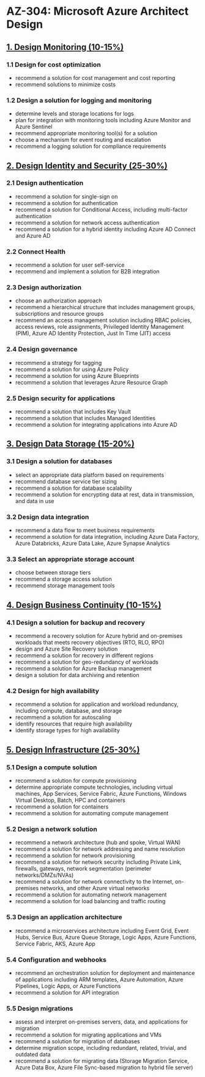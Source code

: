 # AZ-304: Microsoft Azure Architect Design
## [1. Design Monitoring (10-15%)](1_Design-Monitoring.md)
### 1.1 Design for cost optimization
- recommend a solution for cost management and cost reporting
- recommend solutions to minimize costs

### 1.2 Design a solution for logging and monitoring
- determine levels and storage locations for logs
- plan for integration with monitoring tools including Azure Monitor and Azure Sentinel
- recommend appropriate monitoring tool(s) for a solution
- choose a mechanism for event routing and escalation
- recommend a logging solution for compliance requirements

## [2. Design Identity and Security (25-30%)](2_Design-Identity-and-Security.md)
### 2.1 Design authentication
- recommend a solution for single-sign on
- recommend a solution for authentication
- recommend a solution for Conditional Access, including multi-factor authentication
- recommend a solution for network access authentication
- recommend a solution for a hybrid identity including Azure AD Connect and Azure AD

### 2.2 Connect Health
- recommend a solution for user self-service
- recommend and implement a solution for B2B integration

### 2.3 Design authorization
- choose an authorization approach
- recommend a hierarchical structure that includes management groups, subscriptions and
resource groups
- recommend an access management solution including RBAC policies, access reviews,
role assignments, Privileged Identity Management (PIM), Azure AD Identity Protection,
Just In Time (JIT) access

### 2.4 Design governance
- recommend a strategy for tagging
- recommend a solution for using Azure Policy
- recommend a solution for using Azure Blueprints
- recommend a solution that leverages Azure Resource Graph

### 2.5 Design security for applications
- recommend a solution that includes Key Vault
- recommend a solution that includes Managed Identities
- recommend a solution for integrating applications into Azure AD

## [3. Design Data Storage (15-20%)](3_Design-Data-Storage.md)
### 3.1 Design a solution for databases
- select an appropriate data platform based on requirements
- recommend database service tier sizing
- recommend a solution for database scalability
- recommend a solution for encrypting data at rest, data in transmission, and data in use

### 3.2 Design data integration
- recommend a data flow to meet business requirements
- recommend a solution for data integration, including Azure Data Factory, Azure Databricks, Azure Data Lake, Azure Synapse Analytics

### 3.3 Select an appropriate storage account
- choose between storage tiers
- recommend a storage access solution
- recommend storage management tools

## [4. Design Business Continuity (10-15%)](4_Design-Business-Continuity.md)
### 4.1 Design a solution for backup and recovery
- recommend a recovery solution for Azure hybrid and on-premises workloads that meets
recovery objectives (RTO, RLO, RPO)
- design and Azure Site Recovery solution
- recommend a solution for recovery in different regions
- recommend a solution for geo-redundancy of workloads
- recommend a solution for Azure Backup management
- design a solution for data archiving and retention

### 4.2 Design for high availability
- recommend a solution for application and workload redundancy, including compute,
database, and storage
- recommend a solution for autoscaling
- identify resources that require high availability
- identify storage types for high availability

## [5. Design Infrastructure (25-30%)](5_Design-Infrastructure.md)
### 5.1 Design a compute solution
- recommend a solution for compute provisioning
- determine appropriate compute technologies, including virtual machines, App Services,
Service Fabric, Azure Functions, Windows Virtual Desktop, Batch, HPC and containers
- recommend a solution for containers
- recommend a solution for automating compute management

### 5.2 Design a network solution
- recommend a network architecture (hub and spoke, Virtual WAN)
- recommend a solution for network addressing and name resolution
- recommend a solution for network provisioning
- recommend a solution for network security including Private Link, firewalls, gateways,
network segmentation (perimeter networks/DMZs/NVAs)
- recommend a solution for network connectivity to the Internet, on-premises networks,
and other Azure virtual networks
- recommend a solution for automating network management
- recommend a solution for load balancing and traffic routing

### 5.3 Design an application architecture
- recommend a microservices architecture including Event Grid, Event Hubs, Service Bus,
Azure Queue Storage, Logic Apps, Azure Functions, Service Fabric, AKS, Azure App

### 5.4 Configuration and webhooks
- recommend an orchestration solution for deployment and maintenance of applications
including ARM templates, Azure Automation, Azure Pipelines, Logic Apps, or Azure
Functions
- recommend a solution for API integration

### 5.5 Design migrations
- assess and interpret on-premises servers, data, and applications for migration
- recommend a solution for migrating applications and VMs
- recommend a solution for migration of databases
- determine migration scope, including redundant, related, trivial, and outdated data
- recommend a solution for migrating data (Storage Migration Service, Azure Data Box,
Azure File Sync-based migration to hybrid file server)
